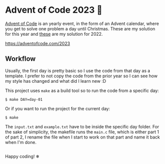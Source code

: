 # Advent of Code 2023 🎄

[Advent of Code](https://adventofcode.com/) is an yearly event, in the form of an Advent calendar, where you get to solve one problem a day until Christmas. These are my solution for this year and [these]() are my solution for 2022.

https://adventofcode.com/2023

## Workflow

Usually, the first day is pretty basic so I use the code from that day as a template. I prefer to not copy the code from the prior year so I can see how my style has changed and what did I learn new :D

This project uses `make` as a build tool so to run the code from a specific day:

```console
$ make DAY=day-01
```

Or if you want to run the project for the current day:

```console
$ make
```

The `input.txt` and `example.txt` have to be inside the specific day folder. For the sake of simplicity, the makefile runs the `main.c` file, which is either part 1 of part 2, I rename the file when I start to work on that part and name it back when I'm done.

##

Happy coding! ❄
